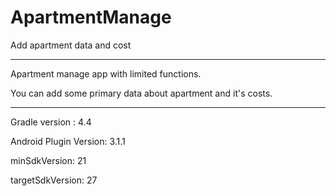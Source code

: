 # ApartmentManage
Add apartment data and cost

**********

Apartment manage app with limited functions.

You can add some primary data about apartment and it's costs. 

**********

Gradle version : 4.4

Android Plugin Version: 3.1.1

minSdkVersion: 21

targetSdkVersion: 27

